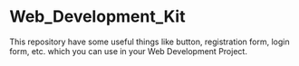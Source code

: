# Web_Development_Kit
This repository have some useful things like button, registration form, login form, etc. which you can use in your Web Development Project. 
